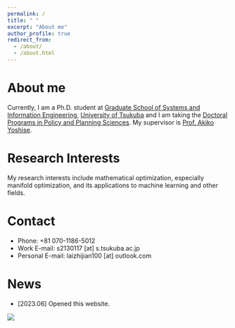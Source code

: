 ```yaml
---
permalink: /
title: " "
excerpt: "About me"
author_profile: true
redirect_from: 
  - /about/
  - /about.html
---
```


About me
========
Currently, I am a Ph.D. student at [Graduate School of Systems and Information Engineering](https://www.sie.tsukuba.ac.jp/eng/), [University of Tsukuba](https://www.tsukuba.ac.jp/en/) and I am taking the [Doctoral Programs in Policy and Planning Sciences](https://www.sk.tsukuba.ac.jp/PPS/en/). My supervisor is [Prof. Akiko Yoshise](https://infoshako.sk.tsukuba.ac.jp/~yoshise/).

Research Interests
========
My research interests include mathematical optimization, especially manifold optimization, and its applications to machine learning and other fields.

Contact
========
 - Phone: +81 070-1186-5012
 - Work E-mail: s2130117 [at] s.tsukuba.ac.jp
 - Personal E-mail: laizhijian100 [at] outlook.com

News
========
- [2023.06] Opened this website.

<a href="https://clustrmaps.com/site/1bv2n"  title="Visit tracker"><img src="//www.clustrmaps.com/map_v2.png?d=J6_1YGeLg-J7t5ToGOrm1lj_HeE4j7CR-SSuDJOBqso&cl=ffffff" /></a>
